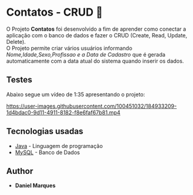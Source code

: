 # Contatos - CRUD 🚀
O Projeto **Contatos** foi desenvolvido a fim de aprender como conectar a aplicação com o banco de dados e fazer o CRUD (Create, Read, Update, Delete).<br>
O Projeto permite criar vários usuários informando *Nome,Idade,Sexo,Profissao e a Data de Cadastro* que é gerada automaticamente com a data atual do sistema quando inserir os dados.<br>

## Testes<br>
Abaixo segue um vídeo de 1:35 apresentando o projeto: <br>
  
https://user-images.githubusercontent.com/100451032/184933209-1d4bdac0-9d11-4911-8182-f8e6faf67b81.mp4
  
## Tecnologias usadas
* [Java](https://www.oracle.com/java/technologies/downloads/#jdk18-windows) - Linguagem de programação
* [MySQL](https://www.mysql.com/) - Banco de Dados

## Author
* **Daniel Marques**






